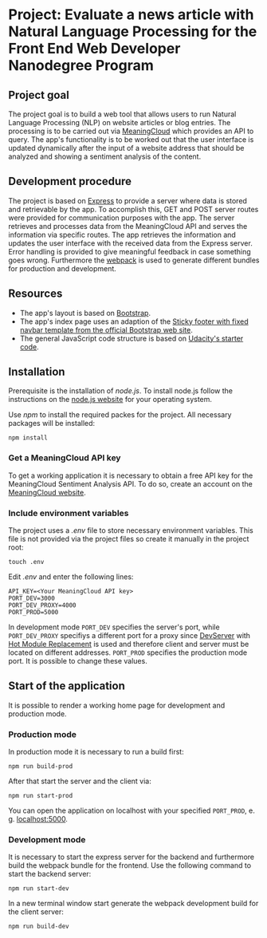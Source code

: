 # Project: Evaluate a news article with Natural Language Processing for the Front End Web Developer Nanodegree Program

## Project goal
The project goal is to build a web tool that allows users to run Natural Language Processing (NLP) on website articles or blog entries. The processing is to be carried out via [MeaningCloud](https://www.meaningcloud.com) which provides an API to query. The app's functionality is to be worked out that the user interface is updated dynamically after the input of a website address that should be analyzed and showing a sentiment analysis of the content.

## Development procedure
The project is based on [Express](https://expressjs.com/) to provide a server where data is stored and retrievable by the app. To accomplish this, GET and POST server routes were provided for communication purposes with the app. The server retrieves and processes data from the MeaningCloud API and serves the information via specific routes. The app retrieves the information and updates the user interface with the received data from the Express server. Error handling is provided to give meaningful feedback in case something goes wrong. Furthermore the [webpack](https://webpack.js.org/) is used to generate different bundles for production and development.

## Resources
- The app's layout is based on [Bootstrap](https://getbootstrap.com).
- The app's index page uses an adaption of the [Sticky footer with fixed navbar template from the official Bootstrap web site](https://getbootstrap.com/docs/4.0/examples/sticky-footer-navbar/).
- The general JavaScript code structure is based on [Udacity's starter code](https://github.com/udacity/fend/tree/refresh-2019/projects/evaluate-news-nlp).

## Installation
Prerequisite is the installation of *node.js*. To install node.js follow the instructions on the [node.js website](https://nodejs.org/) for your operating system.

Use *npm* to install the required packes for the project. All necessary packages will be installed:
````
npm install
````

### Get a MeaningCloud API key
To get a working application it is necessary to obtain a free API key for the MeaningCloud Sentiment Analysis API. To do so, create an account on the [MeaningCloud website](https://www.meaningcloud.com/developer/sentiment-analysis).

### Include environment variables
The project uses a *.env* file to store necessary environment variables. This file is not provided via the project files so create it manually in the project root:
````
touch .env
````
Edit *.env* and enter the following lines:
````
API_KEY=<Your MeaningCloud API key>
PORT_DEV=3000
PORT_DEV_PROXY=4000
PORT_PROD=5000
````
In development mode `PORT_DEV` specifies the server's port, while `PORT_DEV_PROXY` specifiys a different port for a proxy since [DevServer](https://webpack.js.org/configuration/dev-server/) with [Hot Module Replacement](https://webpack.js.org/concepts/hot-module-replacement/) is used and therefore client and server must be located on different addresses. `PORT_PROD` specifies the production mode port. It is possible to change these values.

## Start of the application
It is possible to render a working home page for development and production mode.

### Production mode
In production mode it is necessary to run a build first:
````
npm run build-prod
````
After that start the server and the client via:
````
npm run start-prod
````
You can open the application on localhost with your specified `PORT_PROD`, e. g. [localhost:5000](http://localhost:5000).

### Development mode
It is necessary to start the express server for the backend and furthermore build the webpack bundle for the frontend. Use the following command to start the backend server:
````
npm run start-dev
````
In a new terminal window start generate the webpack development build for the client server:
````
npm run build-dev
````